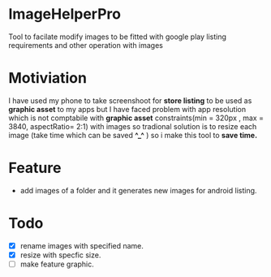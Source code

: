 # ImageHelperPro
Tool to facilate modify images to be fitted with google play listing requirements and other operation with images

# Motiviation
I have used my phone to take screenshoot for **store listing** to be used as **graphic asset** to my apps but I have faced problem with app resolution which is not comptabile with  **graphic asset** constraints(min = 320px , max = 3840, aspectRatio= 2:1)  with images so tradional solution is to resize each image (take time which can be saved **^_^** ) so i make this tool to **save time.** 

# Feature
- add images of a folder and it generates new images for android listing.

# Todo
- [x] rename images with specified name.
- [x] resize with specfic size.
- [ ] make feature graphic.
